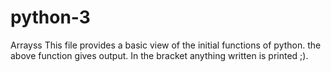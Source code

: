 # python-3
Arrayss
This file provides a basic view of the initial functions of python.
the above function gives output.
In the bracket anything written is printed ;).
